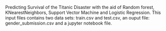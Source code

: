 Predicting Survival of the Titanic Disaster with the aid of Random forest, KNearestNeighbors, Support Vector Machine and Logistic Regression.
This input files contains two data sets: train.csv and test.csv, an ouput file: gender_submission.csv and a jupyter notebook file.
